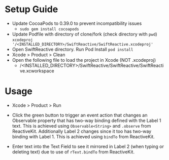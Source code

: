 # Setup Guide

* Update CocoaPods to 0.39.0 to prevent incompatibility issues
	- ```sudo gem install cocoapods```
* Update Podfile with directory of clone/fork (check directory with ```pwd```)
	```xcodeproj '/<INSTALLED_DIRECTORY>/SwiftReactive/SwiftReactive.xcodeproj'```
* Open SwiftReactive directory. Run Pod Install
	```pod install```
* Xcode > Product > Clean
* Open the following file to load the project in Xcode (NOT .xcodeproj)
	- /\<INSTALLED_DIRECTORY>/SwiftReactive/SwiftReactive/SwiftReactive.xcworkspace

# Usage

* Xcode > Product > Run

* Click the green button to trigger an event action that changes an Observable property that has two-way binding defined with the Label 1 text. This is achieved using ```Observable<String>``` and ```.observe``` from ReactiveKit. Additionally Label 2 changes since it too has two-way binding with Label 1. This is achieved using ```bindTo``` from ReactiveKit.

* Enter text into the Text Field to see it mirrored in Label 2 (when typing or deleting text) due to use of ```rText.bindTo``` from ReactiveKit.
